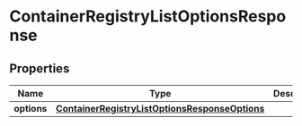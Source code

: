 

# ContainerRegistryListOptionsResponse


## Properties

| Name | Type | Description | Notes |
|------------ | ------------- | ------------- | -------------|
|**options** | [**ContainerRegistryListOptionsResponseOptions**](ContainerRegistryListOptionsResponseOptions.md) |  |  [optional] |



